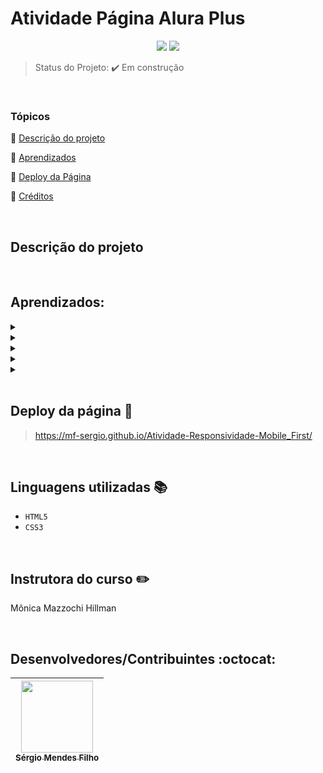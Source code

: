 <h1>Atividade Página Alura Plus</h1>

<p align="center">
  <img src="http://img.shields.io/static/v1?label=VSCode&message=1.72.0&color=blue&style=for-the-badge"/>
  <img src="http://img.shields.io/static/v1?label=STATUS&message=Em construção&color=GREEN&style=for-the-badge"/>
</p>

> Status do Projeto: :heavy_check_mark: Em construção

<br>
 
### Tópicos 

:small_blue_diamond: [Descrição do projeto](#descrição-do-projeto)

:small_blue_diamond: [Aprendizados](#aprendizados)

:small_blue_diamond: [Deploy da Página](#deploy-da-página-dash)

:small_blue_diamond: [Créditos](#linguagens-utilizadas-books)

<br>

## Descrição do projeto 

<p align="justify">
  
</p>

<br>

## Aprendizados:

<details>
<summary></summary>

</details>

<details>
<summary></summary>


</details>

<details>
<summary></summary>


</details>

<details>
<summary></summary>


</details>

<details>
<summary></summary>


</details>

<br>

## Deploy da página :dash:

> https://mf-sergio.github.io/Atividade-Responsividade-Mobile_First/
  
<br>

## Linguagens utilizadas :books:

- `HTML5`
- `CSS3`

<br>
  
## Instrutora do curso :pencil2:

Mônica Mazzochi Hillman
  
<br>

## Desenvolvedores/Contribuintes :octocat:

| [<img src="https://avatars.githubusercontent.com/u/109549530?s=400&u=383b5445959d99d74a62089d5391bf01e851c147&v=4" width=115><br><sub>Sérgio Mendes Filho</sub>](https://github.com/MF-Sergio) |
| :---: |
